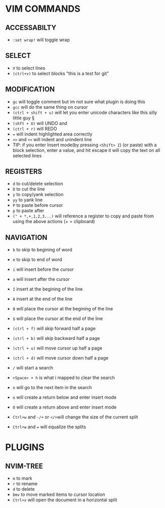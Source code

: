 # VIM COMMANDS

## ACCESSABILTY
- `:set wrap!` will toggle wrap

## SELECT
- `V` to select lines 
- `(ctrl+v)` to select blocks "this is a test for git"

## MODIFICATION
- `gc` will toggle comment but im not sure what plugin is doing this
- `gcc` will do the same thing on cursor
- `(ctrl + shift + u)` will let you enter unicode characters like this silly little guy §
- `(shft + U)` will UNDO and 
- `(ctrl + r)` will REDO
- `=` will indent highlighted area correctly
- `>>` and `<<` will indent and unindent line
- TIP: if you enter Insert mode(by pressing `<Shift> I`) (or paste) with a block selection, enter a value, and hit escape it will copy the text on all selected lines

## REGISTERS
- `d` to cut/delete selection
- `D` to cut the line
- `y` to copy/yank selection
- `yy` to yank line 
- `P` to paste before cursor
- `p` to paste after
- `(" + *,+,1,2,3...)` will reference a register to copy and paste from using the above actions (+ = clipboard)

## NAVIGATION
- `b` to skip to begining of word
- `e` to skip to end of word

- `i` will insert before the cursor
- `a` will insert after the cursor
- `I` insert at the begining of the line
- `A` insert at the end of the line

- `0` will place the cursor at the begining of the line
- `$` will place the cursor at the end of the line

- `(ctrl + f)` will skip forward half a page
- `(ctrl + b)` will skip backward half a page
- `(ctrl + u)` will move cursor up half a page
- `(ctrl + d)` will move cursor down half a page

- `/` will start a search
- `<Space> + h` is what i mapped to clear the search
- `n` will go to the next item in the search

- `o` will create a return below and enter insert mode
- `O` will create a return above and enter insert mode

- `Ctrl+w` and `-/+` or `</>`will change the size of the current split
- `Ctrl+w` and `=` will equalize the splits


# PLUGINS

## NVIM-TREE
- `m` to mark
- `r` to rename
- `d` to delete
- `bmv` to move marked items to cursor location
- `Ctrl+x` will open the document in a horizontal split


